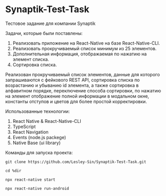 # Synaptik-Test-Task
Тестовое задание для компании Synaptik

Задачи, которые были поставлены: 
1. Реализовать приложение на React-Native на базе React-Native-CLI.
2. Реализовать прокручиваемый список минимум из 25 элементов.
3. Дополнительная информация, отображаемая по нажатию на элемент списка.
4. Сортировка списка.

Реализован прокручиваемый список элементов, данные для которого запрашиваются с фейкового REST API, 
сортировка списка по возрастанию и убыванию id элемента, а также сортировка в алфавитном порядке,
переключение способа сортировки, по нажатию на элемент отображение полной информации в модальном окне,
константы отступов и цветов для более простой корректировки.

Использованные технологии: 
1. React Native & React-Native-CLI
2. TypeScript
3. React Navigation
4. Events (node.js packege)
5. Native Base (ui library)

Команды для запуска проекта:
```
git clone https://github.com/Lesley-Sin/Synaptik-Test-Task.git
```
```
cd %dir
```
```
npx react-native start
```
```
npx react-native run-android
```
